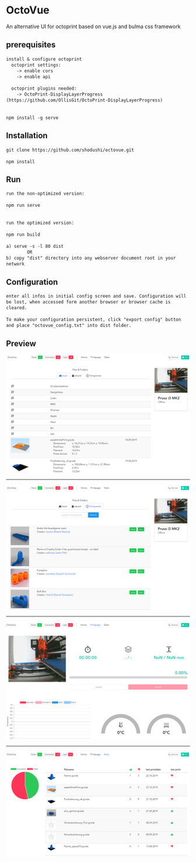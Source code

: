 # OctoVue

An alternative UI for octoprint based on vue.js and bulma css framework

## prerequisites
```
install & configure octoprint
  octoprint settings:
  	-> enable cors
  	-> enable api

  octoprint plugins needed:
    -> OctoPrint-DisplayLayerProgress (https://github.com/OllisGit/OctoPrint-DisplayLayerProgress)


npm install -g serve
```

## Installation
```
git clone https://github.com/shodushi/octovue.git

npm install
```

## Run
```
run the non-optimized version:

npm run serve


run the optimized version:

npm run build

a) serve -s -l 80 dist
        OR
b) copy "dist" directory into any webserver document root in your network

```

## Configuration
```
enter all infos in initial config screen and save. Configuration will be lost, when accessed form another browser or browser cache is cleared.

To make your configuration persistent, click "export config" button and place "octovue_config.txt" into dist folder.

```



## Preview
![screenshot](screenshots/screen1.png)

<hr />

![screenshot](screenshots/screen2.png)

<hr />

![screenshot](screenshots/screen3.png)

<hr />

![screenshot](screenshots/screen4.png)

